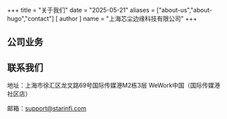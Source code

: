 +++
title = "关于我们"
date = "2025-05-21"
aliases = ["about-us","about-hugo","contact"]
[ author ]
  name = "上海芯尘边缘科技有限公司"
+++
## 公司业务

## 联系我们
地址：上海市徐汇区龙文路69号国际传媒港M2栋3层 WeWork中国（国际传媒港社区店）

邮箱：support@starinfi.com
